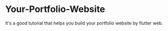 # Your-Portfolio-Website
It's a good tutorial that helps you build your portfolio website by flutter web.
